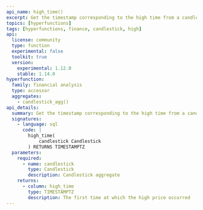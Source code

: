 ```yaml
---
api_name: high_time()
excerpt: Get the timestamp corresponding to the high time from a candlestick aggregate
topics: [hyperfunctions]
tags: [hyperfunctions, finance, candlestick, high]
api:
  license: community
  type: function
  experimental: false
  toolkit: true
  version:
    experimental: 1.12.0
    stable: 1.14.0
hyperfunction:
  family: financial analysis
  type: accessor
  aggregates:
    - candlestick_agg()
api_details:
  summary: Get the timestamp corresponding to the high time from a candlestick aggregate.
  signatures:
    - language: sql
      code: |
        high_time(
            candlestick Candlestick
        ) RETURNS TIMESTAMPTZ
  parameters:
    required:
      - name: candlestick
        type: Candlestick
        description: Candlestick aggregate
    returns:
      - column: high_time
        type: TIMESTAMPTZ
        description: The first time at which the high price occurred
---
```


